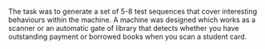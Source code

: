 The task was to generate a set of 5-8 test sequences that cover interesting behaviours within the machine. 
A machine was designed which works as a scanner or an automatic gate of library that detects whether you have outstanding payment or borrowed books when you scan a student card.
